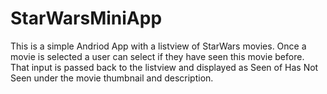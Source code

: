 # StarWarsMiniApp

This is a simple Andriod App with a listview of StarWars movies. Once a movie is selected a user can select if they have seen this movie before. 
That input is passed back to the listview and displayed as Seen of Has Not Seen under the movie thumbnail and description. 
